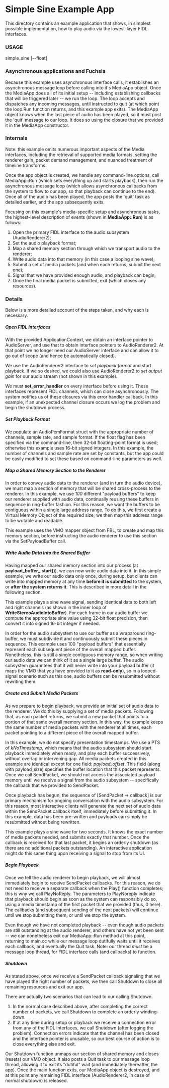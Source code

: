 # Simple Sine Example App

This directory contains an example application that shows, in simplest possible
implementation, how to play audio via the lowest-layer FIDL interfaces. 

### USAGE

  simple_sine [--float]

### Asynchronous applications and Fuchsia

Because this example uses asynchronous interface calls, it establishes an
asynchronous message loop before calling into it's MediaApp object. Once the
MediaApp does all of its initial setup -- including establishing callbacks that
will be triggered later -- we run the loop. The loop accepts and dispatches any
incoming messages, until instructed to quit (at which point the loop.Run
function returns, and this example app exits). The MediaApp object knows when
the last piece of audio has been played, so it must post the 'quit' message to
our loop. It does so using the closure that we provided it in the MediaApp
constructor.

### Internals

Note: this example omits numerous important aspects of the Media interfaces,
including the retrieval of supported media formats, setting the renderer gain,
packet demand management, and nuanced treatment of timeline transforms.

Once the app object is created, we handle any command-line options, call
MediaApp::Run (which sets everything up and starts playback), then run the
asynchronous message loop (which allows asynchronous callbacks from the system
to flow to our app, so that playback can continue to the end). Once all of the
audio has been played, the app posts the 'quit' task as detailed earlier, and
the app subsequently exits.

Focusing on this example's media-specific setup and asynchronous tasks, the
highest-level description of events (shown in **MediaApp::Run**) is as follows:
1. Open the primary FIDL interface to the audio subsystem (AudioRenderer2);
2. Set the audio playback format;
3. Map a shared memory section through which we transport audio to the renderer;
4. Write audio data into that memory (in this case a looping sine wave);
5. Submit a set of media packets (and when each returns, submit the next one);
6. Signal that we have provided enough audio, and playback can begin;
7. Once the final media packet is submitted, exit (which closes any resources).

### Details

Below is a more detailed account of the steps taken, and why each is necessary.

##### Open FIDL interfaces

With the provided ApplicationContext, we obtain an interface pointer to
AudioServer, and use that to obtain interface pointers to AudioRenderer2. At
that point we no longer need our AudioServer interface and can allow it to go
out of scope (and hence be automatically closed).

We use the AudioRenderer2 interface to _set playback format_ and start playback.
If we so desired, we could also use AudioRenderer2 to _set output gain_ for our
audio stream (not shown in this example).

We must **set_error_handler** on every interface before using it. These
interfaces represent FIDL channels, which can close asynchronously. The system
notifies us of these closures via this error handler callback. In this example,
if an unexpected channel closure occurs we log the problem and begin the
shutdown process.

##### Set Playback Format

We populate an AudioPcmFormat struct with the appropriate number of channels,
sample rate, and sample format. If the float flag has been specified via the
command-line, then 32-bit floating-point format is used; otherwise this example
uses 16-bit signed integers. In this example, the number of channels and sample
rate are set by constants, but the app could be easily modified to set these
based on command-line parameters as well.

##### Map a Shared Memory Section to the Renderer

In order to convey audio data to the renderer (and in turn the audio device),
we must map a section of memory that will be shared cross-process to the
renderer. In this example, we use _100_ different "payload buffers" to keep our
renderer supplied with audio data, continually reusing these buffers in
sequence in ring-buffer fashion. For this reason, we want the buffers to be
contiguous within a single large address range. To do this, we first create a
Virtual Memory Object of the required size; we then map this address range to
be writable and readable.

This example uses the VMO mapper object from FBL, to create and map this memory
section, before instructing the audio renderer to use this section via the
SetPayloadBuffer call. 

##### Write Audio Data Into the Shared Buffer

Having mapped our shared memory section into our process (at
**payload_buffer_.start()**), we can now write audio data into it. In this
simple example, we write our audio data only once, during setup, but clients can
write into mapped memory at any time **before it is submitted** to the system,
or **after the system returns it**. This is described in more detail in the
following section.

This example plays a sine wave signal, sending identical data to both left and
right channels (as shown in the inner loop of **WriteStereoAudioIntoBuffer**).
For each frame in our audio buffer we compute the appropriate sine value using
32-bit float precision, then convert it into signed 16-bit integer if needed.

In order for the audio subsystem to use our buffer as a wraparound ring-buffer,
we must subdivide it and continuously submit these pieces in sequence. This
example uses 100 "payload buffers" that essentially represent each subsequent
piece of the overall mapped buffer. Nonetheless, this is still a single
contiguous memory range, so when writing our audio data we can think of it as a
single large buffer. The audio subsystem guarantees that it will never write
into your payload buffer (it maps the VMO that you have provided to it as
__read-only__), so in a looped-signal scenario such as this one, audio buffers
can be resubmitted without rewriting them.

##### Create and Submit Media Packets

As we prepare to begin playback, we provide an initial set of audio data to the
renderer. We do this by supplying a set of media packets. Following that, as
each packet returns, we submit a new packet that points to a portion of that
same overall memory section. In this way, the example keeps the same number of
media packets with the renderer at all times, each packet pointing to a
different piece of the overall mapped buffer.

In this example, we do not specify presentation timestamps. We use a PTS of
_kNoTimestamp_, which means that the audio subsystem should start playback
immediately when ready, and play each buffer successively, without overlap or
intervening gap. All media packets created in this example are identical except
for one field: *payload_offset*. This field (along with payload_size) specifies
the buffer location that this packet represents. Once we call SendPacket, we
should not access the associated payload memory until we receive a signal from
the audio subsystem -- specifically the callback that we provided to SendPacket.

Once playback has begun, the sequence of [SendPacket -> callback] is our primary
mechanism for ongoing conversation with the audio subsystem. For this reason,
most interactive clients will generate the next set of audio data within the
SendPacket callback itself, immediately before submitting it. In this example,
data has been pre-written and payloads can simply be resubmitted without being
rewritten.

This example plays a sine wave for two seconds. It knows the exact number of
media packets needed, and submits exactly that number. Once the callback is
received for that last packet, it begins an orderly shutdown (as there are no
additional packets outstanding). An interactive application might do this same
thing upon receiving a signal to stop from its UI.

##### Begin Playback

Once we tell the audio renderer to begin playback, we will almost immediately
begin to receive SendPacket callbacks. For this reason, we do not need to
receive a separate callback when the Play() function completes; this is wny we
call PlayNoReply. The parameters to PlayNoreply indicate that playback should
begin as soon as the system can responsibly do so, using a media timestamp of
the first packet that we provided (thus, 0 here). The callbacks (and subsequent
sending of the next packets) will continue until we stop submitting them, or
until we stop the system.

Even though we have not completed playback -- even though audio packets are
still outstanding at the audio renderer, and others have not yet been sent -- we
can nonetheless exit our MediaApp::Run method at this point, returning to
main.cc while our message loop dutifully waits until it receives each callback,
and eventually the Quit task. Note: our thread *must* be a message loop thread,
for FIDL interface calls (and callbacks) to function.

##### Shutdown

As stated above, once we receive a SendPacket callback signaling that we have
played the right number of packets, we then call Shutdown to close all remaining
resources and exit our app.

There are actually two scenarios that can lead to our calling Shutdown.
1. In the normal case described above, after completing the correct number
of packets, we call Shutdown to complete an orderly winding-down.
2. If at any time during setup or playback we receive a connection error from
any of the FIDL interfaces, we call Shutdown (after logging the problem).
Connection errors indicate that the channel has been closed and the interface
pointer is unusable, so our best course of action is to close everything else
and exit.

Our Shutdown function unmaps our section of shared memory and closes (resets)
our VMO object. It also posts a Quit task to our message loop thread, allowing
it to exit its "dutiful" wait (and immediately thereafter, the app). Once the
main function exits, our MediaApp object is destroyed, and at this point any
remaining FIDL interface (AudioRenderer2, in case of normal shutdown) is
released.
